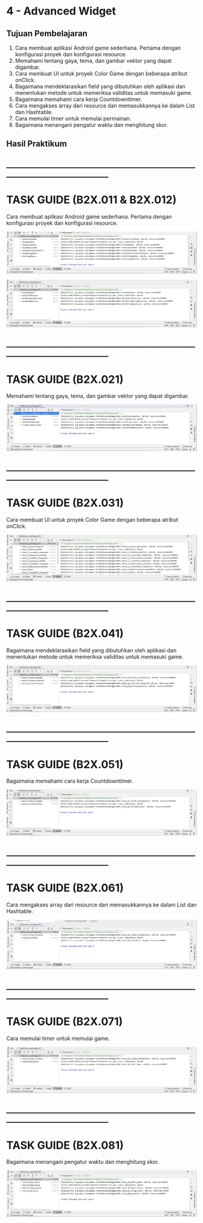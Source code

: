 # 4 - Advanced Widget

## Tujuan Pembelajaran

1. Cara membuat aplikasi Android game sederhana. Pertama dengan konfigurasi proyek dan konfigurasi resource.
2. Memahami tentang gaya, tema, dan gambar vektor yang dapat digambar.
3. Cara membuat UI untuk proyek Color Game dengan beberapa atribut onClick.
4. Bagaimana mendeklarasikan field yang dibutuhkan oleh aplikasi dan menentukan metode untuk memeriksa validitas untuk memasuki game.
5. Bagaimana memahami cara kerja Countdowntimer.
6. Cara mengakses array dari resource dan memasukkannya ke dalam List dan Hashtable.
7. Cara memulai timer untuk memulai permainan.
8. Bagaimana menangani pengatur waktu dan menghitung skor.

## Hasil Praktikum
## _____________________________________________________________________________
# TASK GUIDE (B2X.011 & B2X.012)

Cara membuat aplikasi Android game sederhana. Pertama dengan konfigurasi proyek dan konfigurasi resource.

![1](IMG/1.png)

![12](IMG/12.png)
## _____________________________________________________________________________
# TASK GUIDE (B2X.021)

Memahami tentang gaya, tema, dan gambar vektor yang dapat digambar.

![2](IMG/21.png)
## _____________________________________________________________________________
# TASK GUIDE (B2X.031)

Cara membuat UI untuk proyek Color Game dengan beberapa atribut onClick.


![3](IMG/31.png)
## _____________________________________________________________________________
# TASK GUIDE (B2X.041)

Bagaimana mendeklarasikan field yang dibutuhkan oleh aplikasi dan menentukan metode untuk memeriksa validitas untuk memasuki game.

![4](IMG/41.png)
## _____________________________________________________________________________
# TASK GUIDE (B2X.051)

Bagaimana memahami cara kerja Countdowntimer.

![5](IMG/51.png)
## _____________________________________________________________________________
# TASK GUIDE (B2X.061)

Cara mengakses array dari resource dan memasukkannya ke dalam List dan Hashtable.

![61](IMG/61.png)

## _____________________________________________________________________________
# TASK GUIDE (B2X.071)

Cara memulai timer untuk memulai game.

![7](IMG/71.png)
## _____________________________________________________________________________
# TASK GUIDE (B2X.081)

Bagaimana menangani pengatur waktu dan menghitung skor.

![8](IMG/81.png)
